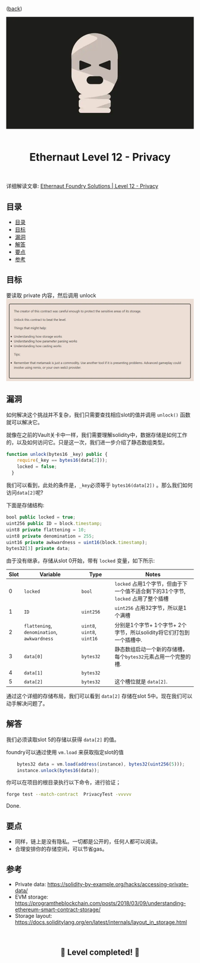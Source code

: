 <div align="center">
<p align="left">(<a href="https://github.com/XuHugo/Ethernaut-Foundry-Solutions/tree/main/solutions">back</a>)</p>

<img src="../imgs/levels/12-privacy.webp" width="600px"/>
<br><br>
<h1><strong>Ethernaut Level 12 - Privacy</strong></h1>

</div>
<br>

详细解读文章: [Ethernaut Foundry Solutions | Level 12 - Privacy](https://blog.csdn.net/xq723310/)

## 目录

- [目录](#目录)
- [目标](#目标)
- [漏洞](#漏洞)
- [解答](#解答)
- [要点](#要点)
- [参考](#参考)

## 目标

要读取 private 内容，然后调用 unlock
<img src="../imgs/requirements/12-privacy-requirements.webp" width="800px"/>

## 漏洞

如何解决这个挑战并不复杂，我们只需要查找相应slot的值并调用 `unlock()` 函数就可以解决它。

就像在之前的Vault关卡中一样，我们需要理解solidity中，数据存储是如何工作的，以及如何访问它。只是这一次，我们进一步介绍了静态数组类型。

```javascript
function unlock(bytes16 _key) public {
    require(_key == bytes16(data[2]));
    locked = false;
  }
```

我们可以看到，此处的条件是，`_key`必须等于 `bytes16(data[2])` 。那么我们如何访问`data[2]`呢?

下面是存储结构:

```javascript
bool public locked = true;
uint256 public ID = block.timestamp;
uint8 private flattening = 10;
uint8 private denomination = 255;
uint16 private awkwardness = uint16(block.timestamp);
bytes32[3] private data;
```

由于没有继承，存储从slot 0开始，带有 `locked` 变量，如下所示:

| Slot | Variable                                    | Type                       | Notes                                           |
| ---- | ------------------------------------------- | -------------------------- |  ---------------------------------------------- |
| 0    | `locked`                                    | `bool`                     | `locked` 占用1个字节，但由于下一个值不适合剩下的31个字节, `locked` 占用了整个插槽 |
| 1    | `ID`                                        | `uint256`                  | `uint256` 占用32字节，所以是1个满槽               |
| 2    | `flattening`, `denomination`, `awkwardness` | `uint8`, `uint8`, `uint16` | 分别是1个字节+ 1个字节+ 2个字节，所以solidity将它们打包到一个插槽中.      |
| 3    | `data[0]`                                   | `bytes32`                  | 静态数组启动一个新的存储槽，每个`bytes32`元素占用一个完整的槽.                                                 |
| 4    | `data[1]`                                   | `bytes32`                  |                                                 |
| 5    | `data[2]`                                   | `bytes32`                  | 这个槽位就是 `data[2]`.                          |

通过这个详细的存储布局，我们可以看到 `data[2]` 存储在slot 5中。现在我们可以动手解决问题了。

## 解答

我们必须读取slot 5的存储以获得 `data[2]` 的值。

foundry可以通过使用 `vm.load` 来获取指定slot的值

```javascript
    bytes32 data = vm.load(address(instance), bytes32(uint256(5)));
    instance.unlock(bytes16(data));
```

你可以在项目的根目录执行以下命令，进行验证；

```bash
forge test --match-contract  PrivacyTest -vvvvv
```

Done.

## 要点

- 同样，链上是没有隐私。一切都是公开的，任何人都可以阅读。
- 合理安排你的存储空间，可以节省gas。

## 参考

- Private data: https://solidity-by-example.org/hacks/accessing-private-data/
- EVM storage: https://programtheblockchain.com/posts/2018/03/09/understanding-ethereum-smart-contract-storage/
- Storage layout: https://docs.soliditylang.org/en/latest/internals/layout_in_storage.html

<div align="center">
<br>
<h2>🎉 Level completed! 🎉</h2>
</div>
